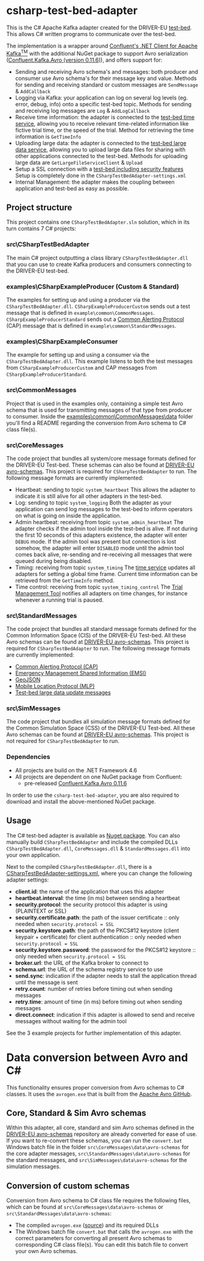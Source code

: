 # csharp-test-bed-adapter

This is the C# Apache Kafka adapter created for the DRIVER-EU [test-bed](https://github.com/DRIVER-EU/test-bed). This allows C# written programs to communicate over the test-bed.

The implementation is a wrapper around [Confluent's .NET Client for Apache Kafka<sup>TM</sup>](https://github.com/confluentinc/confluent-kafka-dotnet) with the additional NuGet package to support Avro serialization ([Confluent.Kafka.Avro (version 0.11.6)](https://www.nuget.org/packages/confluent.kafka.avro)), and offers support for:

* Sending and receiving Avro schema's and messages: both producer and consumer use Avro schema's for their message key and value.
Methods for sending and receiving standard or custom messages are `SendMessage` & `AddCallback`
* Logging via Kafka: your application can log on several log levels (eg. error, debug, info) onto a specific test-bed topic.
Methods for sending and receiving log messages are `Log` & `AddLogCallback`
* Receive time information: the adapter is connected to the [test-bed time service](https://github.com/DRIVER-EU/test-bed-time-service), allowing you to receive relevant time-related information like fictive trial time, or the speed of the trial.
Method for retrieving the time information is `GetTimeInfo`
* Uploading large data: the adapter is connected to the [test-bed large data service](https://github.com/DRIVER-EU/large-file-service), allowing you to upload large data files for sharing with other applications connected to the test-bed.
Methods for uploading large data are `GetLargeFileServiceClient` & `Upload`
* Setup a SSL connection with a [test-bed including security features](https://github.com/DRIVER-EU/test-bed/tree/master/docker/local%2Bsecurity)
Setup is completely done in the `CSharpTestBedAdapter-settings.xml`
* Internal Management: the adapter makes the coupling between application and test-bed as easy as possible.

## Project structure

This project contains one `CSharpTestBedAdapter.sln` solution, which in its turn contains 7 C# projects:

### src\CSharpTestBedAdapter

The main C# project outputting a class library `CSharpTestBedAdapter.dll` that you can use to create Kafka producers and consumers connecting to the DRIVER-EU test-bed.

### examples\CSharpExampleProducer (Custom & Standard)

The examples for setting up and using a producer via the `CSharpTestBedAdapter.dll`.
`CSharpExampleProducerCustom` sends out a test message that is defined in `example\common\CommonMessages`.
`CSharpExampleProducerStandard` sends out a [Common Alerting Protocol](https://en.wikipedia.org/wiki/Common_Alerting_Protocol) (CAP) message that is defined in `example\common\StandardMessages`.

### examples\CSharpExampleConsumer

The example for setting up and using a consumer via the `CSharpTestBedAdapter.dll`.
This example listens to both the test messages from `CSharpExampleProducerCustom` and CAP messages from `CSharpExampleProducerStandard`.

### src\CommonMessages

Project that is used in the examples only, containing a simple test Avro schema that is used for transmitting messages of that type from producer to consumer.
Inside the [examples\common\CommonMessages\data](https://github.com/DRIVER-EU/csharp-test-bed-adapter/tree/master/examples/common/CommonMessages/data) folder you'll find a README regarding the conversion from Avro schema to C# class file(s).

### src\CoreMessages

The code project that bundles all system/core message formats defined for the DRIVER-EU Test-bed. These schemas can also be found at [DRIVER-EU avro-schemas](https://github.com/DRIVER-EU/avro-schemas/tree/master/core). This project is required for `CSharpTestBedAdapter` to run. The following message formats are currently implemented:

* Heartbeat: sending to topic `system_heartbeat`
This allows the adapter to indicate it is still alive for all other adapters in the test-bed.
* Log: sending to topic `system_logging`
Both the adapter as your application can send log messages to the test-bed to inform operators on what is going on inside the application.
* Admin heartbeat: receiving from topic `system_admin_heartbeat`
The adapter checks if the admin tool inside the test-bed is alive. If not during the first 10 seconds of this adapters existence, the adapter will enter `DEBUG` mode. If the admin tool was present but connection is lost somehow, the adapter will enter `DISABLED` mode until the admin tool comes back alive, re-sending and re-receiving all messages that were queued during being disabled.
* Timing: receiving from topic `system_timing`
The [time service](https://github.com/DRIVER-EU/test-bed-time-service) updates all adapters for setting a global time frame. Current time information can be retrieved from the `GetTimeInfo` method.
* Time control: receiving from topic `system_timing_control`
The [Trial Management Tool](https://github.com/DRIVER-EU/scenario-manager) notifies all adapters on time changes, for instance whenever a running trial is paused.

### src\StandardMessages

The code project that bundles all standard message formats defined for the Common Information Space (CIS) of the DRIVER-EU Test-bed. All these Avro schemas can be found at [DRIVER-EU avro-schemas](https://github.com/DRIVER-EU/avro-schemas/tree/master/standard). This project is required for `CSharpTestBedAdapter` to run. The following message formats are currently implemented:

* [Common Alerting Protocol (CAP)](https://en.wikipedia.org/wiki/Common_Alerting_Protocol)
* [Emergency Management Shared Information (EMSI)](https://www.iso.org/standard/57384.html)
* [GeoJSON](https://en.wikipedia.org/wiki/GeoJSON)
* [Mobile Location Protocol (MLP)](https://en.wikipedia.org/wiki/Mobile_Location_Protocol)
* [Test-bed large data update messages](https://github.com/DRIVER-EU/avro-schemas/tree/master/core/large-data)

### src\SimMessages

The code project that bundles all simulation message formats defined for the Common Simulation Space (CSS) of the DRIVER-EU Test-bed. All these Avro schemas can be found at [DRIVER-EU avro-schemas](https://github.com/DRIVER-EU/avro-schemas/tree/master/sim). This project is not required for `CSharpTestBedAdapter` to run.

### Dependencies

* All projects are build on the .NET Framework 4.6
* All projects are dependent on one NuGet package from Confluent:
  * pre-released [Confluent.Kafka.Avro 0.11.6](https://www.nuget.org/packages/Confluent.Kafka.Avro/0.11.6)

In order to use the `csharp-test-bed-adapter`, you are also required to download and install the above-mentioned NuGet package.
 
## Usage

The C# test-bed adapter is available as [Nuget package](https://www.nuget.org/packages/CSharpTestBedAdapter/).
You can also manually build `CSharpTestBedAdapter` and include the compiled DLLs `CSharpTestBedAdapter.dll`, `CoreMessages.dll` & `StandardMessages.dll` into your own application.

Next to the compiled `CSharpTestBedAdapter.dll`, there is a [CSharpTestBedAdapter-settings.xml](https://github.com/DRIVER-EU/csharp-test-bed-adapter/blob/release/trial_4/src/CSharpTestBedAdapter/CSharpTestBedAdapter-settings.xml), where you can change the following adapter settings:
* __client.id__: the name of the application that uses this adapter
* __heartbeat.interval__: the time (in ms) between sending a heartbeat
* __security.protocol__: the security protocol this adapter is using (PLAINTEXT or SSL)
* __security.certificate.path__: the path of the issuer certificate :: only needed when `security.protocol = SSL`
* __security.keystore.path__: the path of the PKCS#12 keystore (client keypair + certificate) for client authentication :: only needed when `security.protocol = SSL`
* __security.keystore.password__: the password for the PKCS#12 keystore :: only needed when `security.protocol = SSL`
* __broker.url__: the URL of the Kafka broker to connect to
* __schema.url__: the URL of the schema registry service to use
* __send.sync__: indication if the adapter needs to stall the application thread until the message is sent
* __retry.count__: number of retries before timing out when sending messages
* __retry.time__: amount of time (in ms) before timing out when sending messages
* __direct.connect__: indication if this adapter is allowed to send and receive messages without waiting for the admin tool

See the 3 example projects for further implementation of this adapter.

# Data conversion between Avro and C#

This functionality ensures proper conversion from Avro schemas to C# classes. It uses the `avrogen.exe` that is built from the [Apache Avro GitHub](https://github.com/apache/avro).

## Core, Standard & Sim Avro schemas

Within this adapter, all core, standard and sim Avro schemas defined in the [DRIVER-EU avro-schemas](https://github.com/DRIVER-EU/avro-schemas) repository are already converted for ease of use. If you want to re-convert these schemas, you can run the `convert.bat` Windows batch file in the folder `src\CoreMessages\data\avro-schemas` for the core adapter messages, `src\StandardMessages\data\avro-schemas` for the standard messages, and `src\SimMessages\data\avro-schemas` for the simulation messages.

## Conversion of custom schemas

Conversion from Avro schema to C# class file requires the following files, which can be found at `src\CoreMessages\data\avro-schemas` or `src\StandardMessages\data\avro-schemas`:

* The compiled `avrogen.exe` ([source](https://github.com/apache/avro/tree/master/lang/csharp/src/apache/codegen)) and its required DLLs
* The Windows batch file `convert.bat` that calls the `avrogen.exe` with the correct parameters for converting all present Avro schemas to corresponding C# class file(s). You can edit this batch file to convert your own Avro schemas.